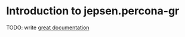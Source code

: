 # Introduction to jepsen.percona-gr

TODO: write [great documentation](http://jacobian.org/writing/what-to-write/)
